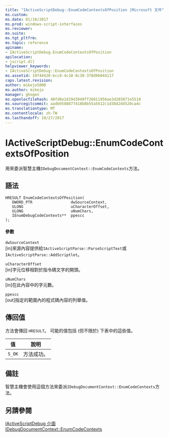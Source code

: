 ```yaml
---
title: "IActiveScriptDebug::EnumCodeContextsOfPosition |Microsoft 文件"
ms.custom: 
ms.date: 01/18/2017
ms.prod: windows-script-interfaces
ms.reviewer: 
ms.suite: 
ms.tgt_pltfrm: 
ms.topic: reference
apiname:
- IActiveScriptDebug.EnumCodeContextsOfPosition
apilocation:
- jscript.dll
helpviewer_keywords:
- IActiveScriptDebug::EnumCodeContextsOfPosition
ms.assetid: 19f44420-bcc8-4c10-8c38-378d96044117
caps.latest.revision: 
author: mikejo5000
ms.author: mikejo
manager: ghogen
ms.openlocfilehash: 40fd8e2d19d3949ff26811956ae3d203871e5510
ms.sourcegitcommit: aadb9588877418b8b55a5612c1d3842d4520ca4c
ms.translationtype: MT
ms.contentlocale: zh-TW
ms.lasthandoff: 10/27/2017
---
```

# <a name="iactivescriptdebugenumcodecontextsofposition"></a>IActiveScriptDebug::EnumCodeContextsOfPosition
用來委派智慧主機`IDebugDocumentContext::EnumCodeContexts`方法。  
  
## <a name="syntax"></a>語法  
  
```  
HRESULT EnumCodeContextsOfPosition(  
   DWORD_PTR                 dwSourceContext,  
   ULONG                     uCharacterOffset,  
   ULONG                     uNumChars,  
   IEnumDebugCodeContexts**  ppescc  
);  
```  
  
#### <a name="parameters"></a>參數  
 `dwSourceContext`  
 [in]來源內容提供給`IActiveScriptParse::ParseScriptText`或`IActiveScriptParse::AddScriptlet`。  
  
 `uCharacterOffset`  
 [in]字元位移相對於指令碼文字的開頭。  
  
 `uNumChars`  
 [in]在此內容中的字元數。  
  
 `ppescc`  
 [out]指定的範圍內的程式碼內容的列舉值。  
  
## <a name="return-value"></a>傳回值  
 方法會傳回 `HRESULT`。 可能的值包括 (但不限於) 下表中的這些值。  
  
|值|說明|  
|-----------|-----------------|  
|`S_OK`|方法成功。|  
  
## <a name="remarks"></a>備註  
 智慧主機會使用這個方法來委派`IDebugDocumentContext::EnumCodeContexts`方法。  
  
## <a name="see-also"></a>另請參閱  
 [IActiveScriptDebug 介面](../../winscript/reference/iactivescriptdebug-interface.md)   
 [IDebugDocumentContext::EnumCodeContexts](../../winscript/reference/idebugdocumentcontext-enumcodecontexts.md)